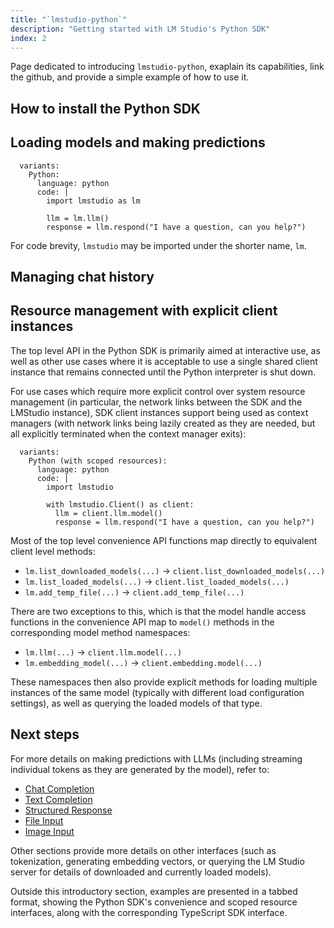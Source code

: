 ```yaml
---
title: "`lmstudio-python`"
description: "Getting started with LM Studio's Python SDK"
index: 2
---
```


Page dedicated to introducing `lmstudio-python`, exaplain its capabilities, link the github, and provide a simple example of how to use it.

## How to install the Python SDK

## Loading models and making predictions

```lms_code_snippet
  variants:
    Python:
      language: python
      code: |
        import lmstudio as lm

        llm = lm.llm()
        response = llm.respond("I have a question, can you help?")

```

For code brevity, `lmstudio` may be imported under the shorter name, `lm`.

## Managing chat history

## Resource management with explicit client instances

The top level API in the Python SDK is primarily aimed at interactive use,
as well as other use cases where it is acceptable to use a single shared
client instance that remains connected until the Python interpreter is
shut down.

For use cases which require more explicit control over system resource
management (in particular, the network links between the SDK and the
LMStudio instance), SDK client instances support being used as context
managers (with network links being lazily created as they are needed,
but all explicitly terminated when the context manager exits):

```lms_code_snippet
  variants:
    Python (with scoped resources):
      language: python
      code: |
        import lmstudio

        with lmstudio.Client() as client:
          llm = client.llm.model()
          response = llm.respond("I have a question, can you help?")

```

Most of the top level convenience API functions map directly
to equivalent client level methods:

- `lm.list_downloaded_models(...)` -> `client.list_downloaded_models(...)`
- `lm.list_loaded_models(...)` -> `client.list_loaded_models(...)`
- `lm.add_temp_file(...)` -> `client.add_temp_file(...)`

There are two exceptions to this, which is that the model handle access
functions in the convenience API map to `model()` methods in the
corresponding model method namespaces:

- `lm.llm(...)` -> `client.llm.model(...)`
- `lm.embedding_model(...)` -> `client.embedding.model(...)`

These namespaces then also provide explicit methods for loading multiple
instances of the same model (typically with different load configuration
settings), as well as querying the loaded models of that type.

## Next steps

For more details on making predictions with LLMs (including streaming
individual tokens as they are generated by the model), refer to:

- [Chat Completion](/docs/api/sdk/chat-completion)
- [Text Completion](/docs/api/sdk/completion)
- [Structured Response](/docs/api/sdk/structured-response)
- [File Input](/docs/api/sdk/file-input)
- [Image Input](/docs/api/sdk/image-input)

Other sections provide more details on other interfaces (such as
tokenization, generating embedding vectors, or querying the LM Studio
server for details of downloaded and currently loaded models).

Outside this introductory section, examples are presented in a tabbed
format, showing the Python SDK's convenience and scoped resource interfaces,
along with the corresponding TypeScript SDK interface.
